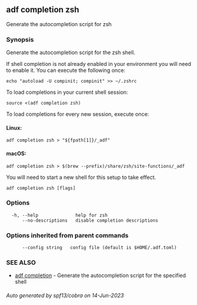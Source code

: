 ## adf completion zsh

Generate the autocompletion script for zsh

### Synopsis

Generate the autocompletion script for the zsh shell.

If shell completion is not already enabled in your environment you will need
to enable it.  You can execute the following once:

	echo "autoload -U compinit; compinit" >> ~/.zshrc

To load completions in your current shell session:

	source <(adf completion zsh)

To load completions for every new session, execute once:

#### Linux:

	adf completion zsh > "${fpath[1]}/_adf"

#### macOS:

	adf completion zsh > $(brew --prefix)/share/zsh/site-functions/_adf

You will need to start a new shell for this setup to take effect.


```
adf completion zsh [flags]
```

### Options

```
  -h, --help              help for zsh
      --no-descriptions   disable completion descriptions
```

### Options inherited from parent commands

```
      --config string   config file (default is $HOME/.adf.toml)
```

### SEE ALSO

* [adf completion](adf_completion.md)	 - Generate the autocompletion script for the specified shell

###### Auto generated by spf13/cobra on 14-Jun-2023
